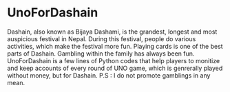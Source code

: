 # UnoForDashain
Dashain, also known as Bijaya Dashami, is the grandest, longest and most auspicious festival in Nepal. During this festival, people do various activities, which make the festival more fun. Playing cards is one of the best parts of Dashain. Gambling within the family has always been fun. UnoForDashain is a few lines of Python codes that help players to monitize and keep accounts of every round of UNO game, which is genrerally played without money, but for Dashain. P.S : I do not promote gamblings in any mean.
